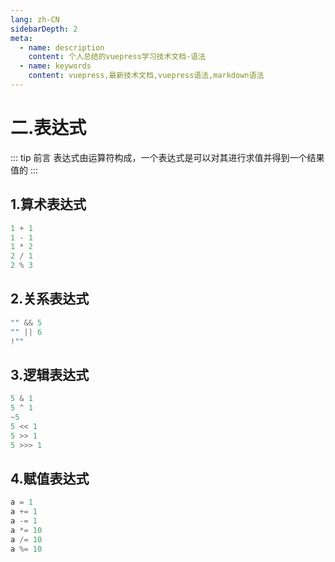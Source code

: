 ```yaml
---
lang: zh-CN
sidebarDepth: 2
meta:
  - name: description
    content: 个人总结的vuepress学习技术文档-语法
  - name: keywords
    content: vuepress,最新技术文档,vuepress语法,markdown语法
---
```


# 二.表达式

::: tip 前言
表达式由运算符构成，一个表达式是可以对其进行求值并得到一个结果值的
:::

## 1.算术表达式

```js
1 + 1
1 - 1
1 * 2
2 / 1
2 % 3
```

## 2.关系表达式

```js
"" && 5
"" || 6
!""
```

## 3.逻辑表达式

```js
5 & 1
5 ^ 1
~5
5 << 1
5 >> 1
5 >>> 1
```

## 4.赋值表达式

```js
a = 1
a += 1
a -= 1
a *= 10
a /= 10
a %= 10
```
